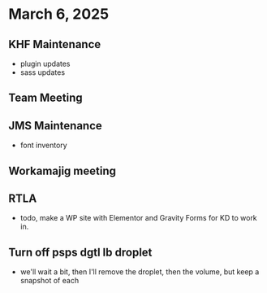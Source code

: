 # March 6, 2025

## KHF Maintenance
- plugin updates
- sass updates

## Team Meeting

## JMS Maintenance
- font inventory

## Workamajig meeting

## RTLA
- todo, make a WP site with Elementor and Gravity Forms for KD to work in.

## Turn off psps dgtl lb droplet
- we'll wait a bit, then I'll remove the droplet, then the volume, but keep a snapshot of each

